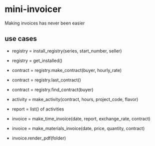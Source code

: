 # mini-invoicer

Making invoices has never been easier

## use cases

* registry = install_registry(series, start_number, seller)
* registry = get_installed()

* contract = registry.make_contract(buyer, hourly_rate)
* contract = registry.last_contract()
* contract = registry.find_contract(buyer)

* activity = make_activity(contract, hours, project_code, flavor)
* report = list() of activities

* invoice = make_time_invoice(date, report, exchange_rate, contract)
* invoice = make_materials_invoice(date, price, quantity, contract)

* invoice.render_pdf(folder)
